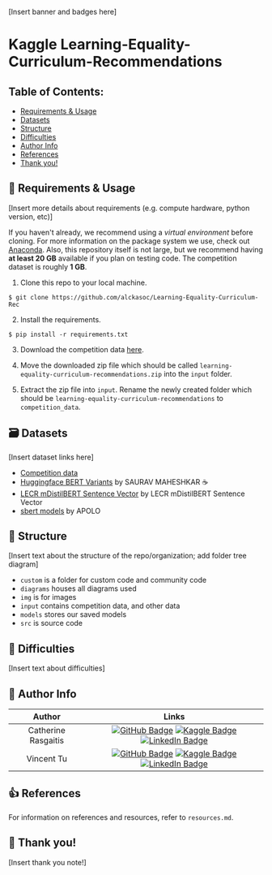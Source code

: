 [Insert banner and badges here]

# Kaggle Learning-Equality-Curriculum-Recommendations

## Table of Contents:
- [Requirements & Usage](https://github.com/alckasoc/Learning-Equality-Curriculum-Rec#requirements--usage-)
- [Datasets](https://github.com/alckasoc/Learning-Equality-Curriculum-Rec#datasets-)
- [Structure](https://github.com/alckasoc/Learning-Equality-Curriculum-Rec#structure-)
- [Difficulties](https://github.com/alckasoc/Learning-Equality-Curriculum-Rec#difficulties-)
- [Author Info](https://github.com/alckasoc/Learning-Equality-Curriculum-Rec#author-info-)
- [References](https://github.com/alckasoc/Learning-Equality-Curriculum-Rec#references-)
- [Thank you!](https://github.com/alckasoc/Learning-Equality-Curriculum-Rec#thank-you-)

##  🛑 Requirements & Usage

[Insert more details about requirements (e.g. compute hardware, python  version, etc)]

If you haven't already, we recommend using a *virtual environment* before cloning. For more information on the package system we use, check out [Anaconda](https://www.anaconda.com/). Also, this repository itself is not large, but we recommend having **at least 20 GB** available if you plan on testing code. The competition dataset is roughly **1 GB**. 

1. Clone this repo to your local machine.

```
$ git clone https://github.com/alckasoc/Learning-Equality-Curriculum-Rec
```

2. Install the requirements.

```
$ pip install -r requirements.txt
```

3. Download the competition data [here](https://www.kaggle.com/competitions/learning-equality-curriculum-recommendations/data).

4. Move the downloaded zip file which should be called `learning-equality-curriculum-recommendations.zip` into the `input` folder.

5. Extract the zip file into `input`. Rename the newly created folder which should be `learning-equality-curriculum-recommendations` to `competition_data`.


## 🗃️ Datasets 

[Insert dataset links here]

* [Competition data](https://www.kaggle.com/competitions/learning-equality-curriculum-recommendations/data)
* [Huggingface BERT Variants](https://www.kaggle.com/datasets/sauravmaheshkar/huggingface-bert-variants) by SAURAV MAHESHKAR ☕️
* [LECR mDistilBERT Sentence Vector](https://www.kaggle.com/datasets/takamichitoda/lecr-mdistilbert-sentence-vector) by LECR mDistilBERT Sentence Vector
* [sbert models](https://www.kaggle.com/datasets/shkanda/sbert-models) by APOLO

## 📂 Structure 

[Insert text about the structure of the repo/organization; add folder tree diagram]

* `custom` is a folder for custom code and community code
* `diagrams` houses all diagrams used
* `img` is for images
* `input` contains competition data, and other data
* `models` stores our saved models
* `src` is source code

## 💢 Difficulties 

[Insert text about difficulties]

## 📙 Author Info 

| Author              | Links            |
| :-----------------: | :--------------: |
| Catherine Rasgaitis | [![GitHub Badge](https://img.shields.io/badge/GitHub-100000?style=for-the-badge&logo=github&logoColor=white)](https://github.com/crasgaitis) [![Kaggle Badge](https://img.shields.io/badge/Kaggle-1DA1F2?style=for-the-badge&logo=kaggle&logoColor=white)](https://www.kaggle.com/catherinerasgaitis) [![LinkedIn Badge](https://img.shields.io/badge/LinkedIn-0077B5?style=for-the-badge&logo=linkedin&logoColor=white)](https://www.linkedin.com/in/catherine-rasgaitis/) |
| Vincent Tu          | [![GitHub Badge](https://img.shields.io/badge/GitHub-100000?style=for-the-badge&logo=github&logoColor=white)](https://github.com/alckasoc) [![Kaggle Badge](https://img.shields.io/badge/Kaggle-1DA1F2?style=for-the-badge&logo=kaggle&logoColor=white)](https://www.kaggle.com/vincenttu) [![LinkedIn Badge](https://img.shields.io/badge/LinkedIn-0077B5?style=for-the-badge&logo=linkedin&logoColor=white)](https://www.linkedin.com/in/vincent-tu-422b18208/) |

## 👍 References 

For information on references and resources, refer to `resources.md`.

## 👋 Thank you! 

[Insert thank you note!]
